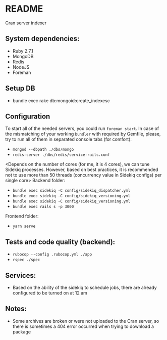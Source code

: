 # README
Cran server indexer

## System dependencies:
* Ruby 2.7.1
* MongoDB
* Redis
* NodeJS
* Foreman

## Setup DB
+ bundle exec rake db:mongoid:create_indexesc

## Configuration
To start all of the needed servers, you could run `foreman start`. In case of the mismatching of your working `bundler` with required by Gemfile, please, try to run all of them in separated console tabs (for comfort):

* `mongod --dbpath ./dbs/mongo`
* `redis-server ./dbs/redis/service-rails.conf`

<Depends on the number of cores (for me, it is 4 cores), we can tune Sidekiq processes. However, based on best practices, it is recommended not to use more than 50 threads (concurrency value in Sidekiq configs) per single core> Backend folder:
* `bundle exec sidekiq -C config/sidekiq_dispatcher.yml`
* `bundle exec sidekiq -C config/sidekiq_versioning.yml`
* `bundle exec sidekiq -C config/sidekiq_versioning.yml`
* `bundle exec rails s -p 3000`

Frontend folder:
* `yarn serve`

## Tests and code quality (backend):
+ `rubocop --config .rubocop.yml ./app`
+ `rspec ./spec`

## Services:
+ Based on the ability of the sidekiq to schedule jobs, there are already configured to be turned on at 12 am

## Notes:
+ Some archives are broken or were not uploaded to the Cran server, so there is sometimes a 404 error occurred when trying to download a package
